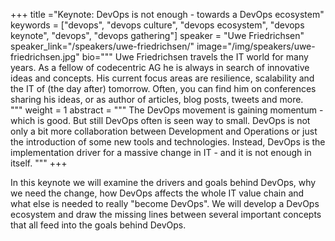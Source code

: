+++
title ="Keynote: DevOps is not enough - towards a DevOps ecosystem"
keywords = ["devops", "devops culture", "devops ecosystem", "devops keynote", "devops", "devops gathering"]
speaker = "Uwe Friedrichsen"
speaker_link="/speakers/uwe-friedrichsen/"
image="/img/speakers/uwe-friedrichsen.jpg"
bio="""
Uwe Friedrichsen travels the IT world for many years. As a fellow of codecentric AG he is always in search of innovative ideas and concepts. His current focus areas are resilience, scalability and the IT of (the day after) tomorrow. Often, you can find him on conferences sharing his ideas, or as author of articles, blog posts, tweets and more.  
"""
weight = 1
abstract = """
The DevOps movement is gaining momentum - which is good. But still DevOps often is seen way to small. DevOps is not only a bit more collaboration between Development and Operations or just the introduction of some new tools and technologies. Instead, DevOps is the implementation driver for a massive change in IT - and it is not enough in itself.
"""
+++

In this keynote we will examine the drivers and goals behind DevOps, why we need the change, how DevOps affects the whole IT value chain and what else is needed to really "become DevOps". We will develop a DevOps ecosystem and draw the missing lines between several important concepts that all feed into the goals behind DevOps.
